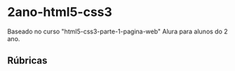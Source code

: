 # 2ano-html5-css3

Baseado no curso "html5-css3-parte-1-pagina-web" Alura para alunos do 2 ano.

## Rúbricas
